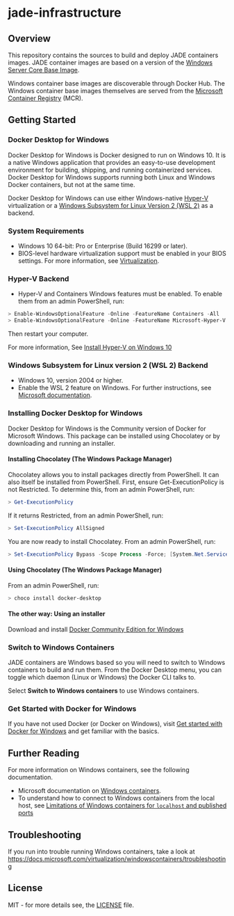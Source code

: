 # jade-infrastructure

## Overview

This repository contains the sources to build and deploy JADE containers images. JADE container images are based on a version of the [Windows Server Core Base Image](https://hub.docker.com/_/microsoft-windows-servercore).

Windows container base images are discoverable through Docker Hub. The Windows container base images themselves are served from the [Microsoft Container Registry](https://azure.microsoft.com/en-us/services/container-registry/) (MCR).

## Getting Started

### Docker Desktop for Windows

Docker Desktop for Windows is Docker designed to run on Windows 10. It is a native Windows application that provides an easy-to-use development environment for building, shipping, and running containerized services. Docker Desktop for Windows supports running both Linux and Windows Docker containers, but not at the same time.

Docker Desktop for Windows can use either Windows-native [Hyper-V](https://docs.microsoft.com/en-us/virtualization/hyper-v-on-windows/about/) virtualization or
a [Windows Subsystem for Linux Version 2 (WSL 2)](https://docs.docker.com/docker-for-windows/wsl/) as a backend.

### System Requirements

- Windows 10 64-bit: Pro or Enterprise (Build 16299 or later).
- BIOS-level hardware virtualization support must be enabled in your
    BIOS settings.  For more information, see [Virtualization](troubleshoot.md#virtualization-must-be-enabled).

### Hyper-V Backend

- Hyper-V and Containers Windows features must be enabled. To enable them from an admin PowerShell, run:

```powershell
> Enable-WindowsOptionalFeature -Online -FeatureName Containers -All
> Enable-WindowsOptionalFeature -Online -FeatureName Microsoft-Hyper-V -All
```

Then restart your computer.

For more information, See [Install Hyper-V on Windows 10](https://docs.microsoft.com/virtualization/hyper-v-on-windows/quick-start/enable-hyper-v)

### Windows Subsystem for Linux version 2 (WSL 2) Backend

- Windows 10, version 2004 or higher.
- Enable the WSL 2 feature on Windows. For further instructions, see
    [Microsoft documentation](https://docs.microsoft.com/windows/wsl/install-win10).

### Installing Docker Desktop for Windows

Docker Desktop for Windows is the Community version of Docker for Microsoft Windows. This package can be installed using Chocolatey or by downloading and running an installer.

#### Installing Chocolatey (The Windows Package Manager)

Chocolatey allows you to install packages directly from PowerShell. It can also itself be installed from PowerShell.
First, ensure Get-ExecutionPolicy is not Restricted. To determine this, from an admin PowerShell, run:

```powershell
> Get-ExecutionPolicy
```

If it returns Restricted, from an admin PowerShell, run:

```powershell
> Set-ExecutionPolicy AllSigned
```

You are now ready to install Chocolatey. From an admin PowerShell, run:

```powershell
> Set-ExecutionPolicy Bypass -Scope Process -Force; [System.Net.ServicePointManager]::SecurityProtocol = [System.Net.ServicePointManager]::SecurityProtocol -bor 3072; iex ((New-Object System.Net.WebClient).DownloadString('https://chocolatey.org/install.ps1'))
```

#### Using Chocolatey (The Windows Package Manager)

From an admin PowerShell, run:

```powershell
> choco install docker-desktop
```

#### The other way: Using an installer

Download and install [Docker Community Edition for Windows](https://store.docker.com/editions/community/docker-ce-desktop-windows)

### Switch to Windows Containers

JADE containers are Windows based so you will need to switch to Windows containers to build
and run them. From the Docker Desktop menu, you can toggle which daemon (Linux or Windows)
the Docker CLI talks to.

Select **Switch to Windows containers** to use Windows containers.

### Get Started with Docker for Windows

If you have not used Docker (or Docker on Windows), visit [Get started with Docker for Windows](https://docs.docker.com/docker-for-windows/) and get familiar with the basics.

## Further Reading

For more information on Windows containers, see the following documentation.

- Microsoft documentation on [Windows containers](https://docs.microsoft.com/virtualization/windowscontainers/about/index).
- To understand how to connect to Windows containers from the local host, see
  [Limitations of Windows containers for `localhost` and published ports](troubleshoot.md#limitations-of-windows-containers-for-localhost-and-published-ports)

## Troubleshooting

If you run into trouble running Windows containers, take a look at <https://docs.microsoft.com/virtualization/windowscontainers/troubleshooting>

## License

MIT - for more details see, the [LICENSE](./LICENSE) file.
